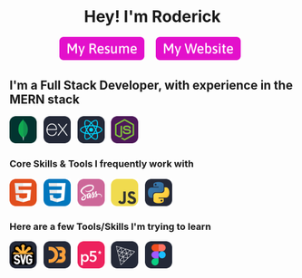 <h1 align="center">Hey! I'm Roderick</h1>

<p align="center"> 
<a target="_blank" href="https://roderick0411.github.io/Roderick%20Full%20Stack%20Dev.pdf"><img src="./Icons/resume-button.svg" width="150"></a> &nbsp; &nbsp; 
<a target="_blank" href="https://roderick0411.github.io/"><img src="./Icons/portfolio-button.svg" width="150"></a> &nbsp; 
</p>

## I'm a Full Stack Developer, with experience in the **MERN** stack
<p> 
<img src="./Icons/mongodb.svg" width="48"> &nbsp; 
<img src="./Icons/express.svg" width="48"> &nbsp; 
<img src="./Icons/react.svg" width="48"> &nbsp; 
<img src="./Icons/node.svg" width="48"> &nbsp; 
</p>

### Core Skills & Tools I frequently work with

<p>
<img src="./Icons/html.svg" width="48"> &nbsp; 
<img src="./Icons/css.svg" width="48"> &nbsp; 
<img src="./Icons/sass.svg" width="48"> &nbsp;
<img src="./Icons/javascript.svg" width="48"> &nbsp;  
<img src="./Icons/python.svg" width="48">
</p>

### Here are a few Tools/Skills I'm trying to learn

<p>
<img src="./Icons/svg.svg" width="48"> &nbsp; 
<img src="./Icons/d3.svg" width="48">  &nbsp; 
<img src="./Icons/p5.svg" width="48">  &nbsp; 
<img src="./Icons/threejs.svg" width="48">  &nbsp; 
<img src="./Icons/figma.svg" width="48">  &nbsp; 
</p>


